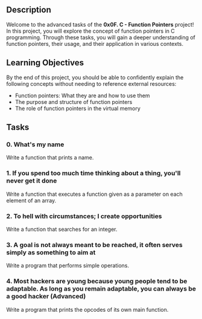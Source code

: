 ## Description

Welcome to the advanced tasks of the **0x0F. C - Function Pointers** project! In this project, you will explore the concept of function pointers in C programming. Through these tasks, you will gain a deeper understanding of function pointers, their usage, and their application in various contexts.

## Learning Objectives

By the end of this project, you should be able to confidently explain the following concepts without needing to reference external resources:

- Function pointers: What they are and how to use them
- The purpose and structure of function pointers
- The role of function pointers in the virtual memory

## Tasks

### 0. What's my name
Write a function that prints a name.

### 1. If you spend too much time thinking about a thing, you'll never get it done
Write a function that executes a function given as a parameter on each element of an array.

### 2. To hell with circumstances; I create opportunities
Write a function that searches for an integer.

### 3. A goal is not always meant to be reached, it often serves simply as something to aim at
Write a program that performs simple operations.

### 4. Most hackers are young because young people tend to be adaptable. As long as you remain adaptable, you can always be a good hacker (Advanced)
Write a program that prints the opcodes of its own main function.
